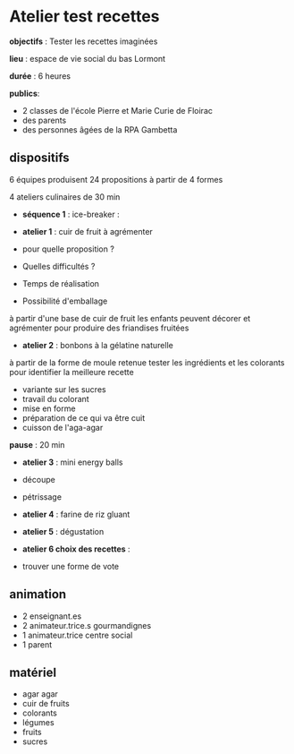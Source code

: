 # Atelier test recettes

**objectifs** : Tester les recettes imaginées

**lieu** : espace de vie social du bas Lormont

**durée** : 6 heures

**publics**:
* 2 classes de l'école Pierre et Marie Curie de Floirac
* des parents
* des personnes âgées de la RPA Gambetta

## dispositifs

6 équipes produisent 24 propositions à partir de 4 formes

4 ateliers culinaires de 30 min

* **séquence 1** : ice-breaker :  
   
* **atelier 1** : cuir de fruit à agrémenter

* pour quelle proposition ?
* Quelles difficultés ?
* Temps de réalisation
* Possibilité d'emballage

à partir d'une base de cuir de fruit les enfants peuvent décorer et agrémenter pour produire des friandises fruitées

* **atelier 2** : bonbons à la gélatine naturelle

à partir de la forme de moule retenue tester les ingrédients et les colorants pour identifier la meilleure recette

* variante sur les sucres
* travail du colorant
* mise en forme
* préparation de ce qui va être cuit
* cuisson de l'aga-agar

**pause** : 20 min

* **atelier 3** : mini energy balls

* découpe
* pétrissage
  

* **atelier 4** : farine de riz gluant

* **atelier 5** : dégustation

* **atelier 6 choix des recettes** : 

* trouver une forme de vote

## animation

* 2 enseignant.es
* 2 animateur.trice.s gourmandignes
* 1 animateur.trice centre social
* 1 parent

## matériel

* agar agar
* cuir de fruits
* colorants
* légumes
* fruits
* sucres